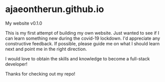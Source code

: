 # ajaeontherun.github.io
My website v0.1.0

This is my first attempt of building my own website. Just wanted to see if I can learn something new during the covid-19 lockdown.
I'd appreciate any constructive feedback. If possible, please guide me on what I should learn next and point me in the right direction.

I would love to obtain the skills and knowledge to become a full-stack developer!

Thanks for checking out my repo!

